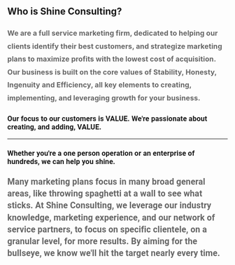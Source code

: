 <div  id="section1"> <div class="container"> <div class="row text-left"> <div class="col-md-6 text-center" data-sr="hustle 20%, reset"><h2 data-sr="wait 0.5s,hustle 20%, reset" class="text-right" contenteditable="false">Who is Shine Consulting?</h2><h3 class="text-right text-warning"><span style="color: rgb(102, 102, 102); font-size: 16px; letter-spacing: 0.1px; line-height: 29.536px;">We are a full service marketing firm, dedicated to helping our clients identify their best customers, and strategize marketing plans to maximize profits with the lowest cost of acquisition. Our business is built on the core values of Stability, Honesty, Ingenuity and Efficiency, all key elements to creating, implementing, and leveraging growth for your business.</span></h3><p class="lead text-right text-warning"><h3 class="text-left text-warning" style="font-family: Roboto, 'Helvetica Neue', Helvetica, Arial, sans-serif; letter-spacing: 0.1px;" data-sr="hustle 20%, reset">Our focus to our customers is VALUE. We're passionate about creating, and adding, VALUE.</h3></p></div><div class="col-md-6" data-sr="hustle 20%, reset">  <hr><h3 class="text-warning"></h3><h3 class="text-left text-warning" style="font-family: Roboto, 'Helvetica Neue', Helvetica, Arial, sans-serif; letter-spacing: 0.1px;">Whether you're a one person operation or an enterprise of hundreds, we can help you shine.&nbsp;</h3><p class="lead text-left text-primary"></p><h3 data-sr="hustle 20%, reset" class="text-left" style="font-family: Roboto, 'Helvetica Neue', Helvetica, Arial, sans-serif; letter-spacing: 0.1px;"><span style="color: rgb(102, 102, 102); font-size: 19.5px; letter-spacing: 0.1px; line-height: 27.3px;">Many marketing plans focus in many broad general areas, like throwing spaghetti at a wall to see what sticks. At Shine Consulting, we leverage our industry knowledge, marketing experience, and our network of service partners, to focus on specific clientele, on a granular level, for more results. By aiming for the bullseye, we know we'll hit the target nearly every time.&nbsp;</span></h3><p></p> </div></div></div></div>
